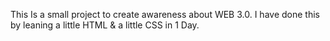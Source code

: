 This Is a small project to create awareness about WEB 3.0.
I have done this by leaning a little HTML & a little CSS in 1 Day.
